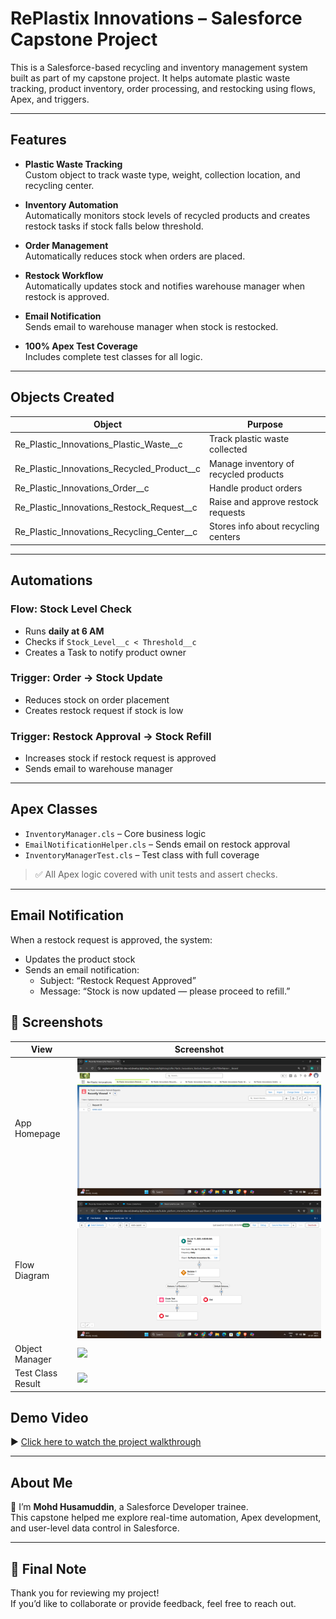 # RePlastix Innovations – Salesforce Capstone Project

This is a Salesforce-based recycling and inventory management system built as part of my capstone project. It helps automate plastic waste tracking, product inventory, order processing, and restocking using flows, Apex, and triggers.

---

## Features

- **Plastic Waste Tracking**  
  Custom object to track waste type, weight, collection location, and recycling center.

- **Inventory Automation**  
  Automatically monitors stock levels of recycled products and creates restock tasks if stock falls below threshold.

- **Order Management**  
  Automatically reduces stock when orders are placed.

- **Restock Workflow**  
  Automatically updates stock and notifies warehouse manager when restock is approved.

- **Email Notification**  
  Sends email to warehouse manager when stock is restocked.

- **100% Apex Test Coverage**  
  Includes complete test classes for all logic.

---

## Objects Created

| Object | Purpose |
|--------|---------|
| Re_Plastic_Innovations_Plastic_Waste__c | Track plastic waste collected |
| Re_Plastic_Innovations_Recycled_Product__c | Manage inventory of recycled products |
| Re_Plastic_Innovations_Order__c | Handle product orders |
| Re_Plastic_Innovations_Restock_Request__c | Raise and approve restock requests |
| Re_Plastic_Innovations_Recycling_Center__c | Stores info about recycling centers |

---

## Automations

### Flow: Stock Level Check  
- Runs **daily at 6 AM**  
- Checks if `Stock_Level__c < Threshold__c`  
- Creates a Task to notify product owner

### Trigger: Order → Stock Update  
- Reduces stock on order placement  
- Creates restock request if stock is low

### Trigger: Restock Approval → Stock Refill  
- Increases stock if restock request is approved  
- Sends email to warehouse manager

---

## Apex Classes

- `InventoryManager.cls` – Core business logic
- `EmailNotificationHelper.cls` – Sends email on restock approval
- `InventoryManagerTest.cls` – Test class with full coverage

> ✅ All Apex logic covered with unit tests and assert checks.

---

## Email Notification

When a restock request is approved, the system:
- Updates the product stock
- Sends an email notification:
  - Subject: “Restock Request Approved”
  - Message: “Stock is now updated — please proceed to refill.”

## 📸 Screenshots

| View              | Screenshot                                 |
|-------------------|--------------------------------------------|
| App Homepage      | ![](screenshots/Homepage.png)              |
| Flow Diagram      | ![](screenshots/Flows.png)                 |
| Object Manager    | ![](screenshots/ObjectManager.png)         |
| Test Class Result | ![](screenshots/TestClassResult.png)       |


## Demo Video

▶️ [Click here to watch the project walkthrough](https://drive.google.com/drive/folders/1xJ2CB60_OLxKVRr1h-_zfgUA_sYilu99)

---

## About Me

👋 I’m **Mohd Husamuddin**, a Salesforce Developer trainee.  
This capstone helped me explore real-time automation, Apex development, and user-level data control in Salesforce.

---

## 🏁 Final Note

Thank you for reviewing my project!  
If you’d like to collaborate or provide feedback, feel free to reach out.

